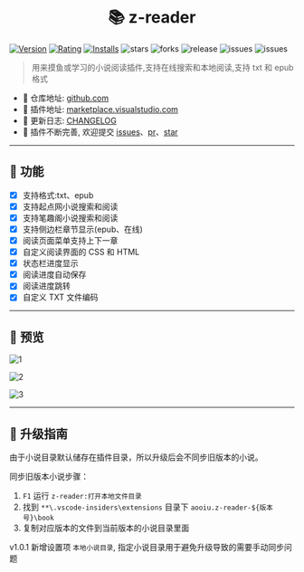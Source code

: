 <h1 align="center">📚 z-reader</h1>

[![Version](https://vsmarketplacebadge.apphb.com/version-short/aooiu.z-reader.svg)](https://marketplace.visualstudio.com/items?itemName=aooiu.z-reader) [![Rating](https://vsmarketplacebadge.apphb.com/rating-short/aooiu.z-reader.svg)](https://marketplace.visualstudio.com/items?itemName=aooiu.z-reader) [![Installs](https://vsmarketplacebadge.apphb.com/installs-short/aooiu.z-reader.svg)](https://marketplace.visualstudio.com/items?itemName=aooiu.z-reader) ![stars](https://img.shields.io/github/stars/aooiuu/z-reader) ![forks](https://img.shields.io/github/forks/aooiuu/z-reader) ![release](https://img.shields.io/github/release/aooiuu/z-reader) ![issues](https://img.shields.io/github/issues/aooiuu/z-reader) ![issues](https://img.shields.io/github/issues-closed/aooiuu/z-reader?color=%238bc34a)

> 用来摸鱼或学习的小说阅读插件,支持在线搜索和本地阅读,支持 txt 和 epub 格式

- 📕 仓库地址: [github.com](https://github.com/aooiuu/z-reader)
- 📗 插件地址: [marketplace.visualstudio.com](https://marketplace.visualstudio.com/items?itemName=aooiu.z-reader)
- 📘 更新日志: [CHANGELOG](https://github.com/aooiuu/z-reader/blob/master/CHANGELOG.md)
- 📙 插件不断完善, 欢迎提交 [issues](https://github.com/aooiuu/z-reader/issues)、[pr](https://github.com/aooiuu/z-reader/pulls)、[star](https://github.com/aooiuu/z-reader)

---

## 🎉 功能

- [x] 支持格式:txt、epub
- [x] 支持起点网小说搜索和阅读
- [x] 支持笔趣阁小说搜索和阅读
- [x] 支持侧边栏章节显示(epub、在线)
- [x] 阅读页面菜单支持上下一章
- [x] 自定义阅读界面的 CSS 和 HTML
- [x] 状态栏进度显示
- [x] 阅读进度自动保存
- [x] 阅读进度跳转
- [x] 自定义 TXT 文件编码

---

## 🎈 预览

![1](https://user-images.githubusercontent.com/28108111/68991070-72f48c00-0895-11ea-92f0-c57e8764c700.png)

![2](https://user-images.githubusercontent.com/28108111/68991071-7556e600-0895-11ea-96ca-f8e6cbaffb1c.gif)

![3](https://user-images.githubusercontent.com/28108111/68991073-7851d680-0895-11ea-975a-52aa9875aeed.gif)

---

## 🚀 升级指南

由于小说目录默认储存在插件目录，所以升级后会不同步旧版本的小说。

同步旧版本小说步骤：

1. `F1` 运行 `z-reader:打开本地文件目录`
2. 找到 `**\.vscode-insiders\extensions` 目录下 `aooiu.z-reader-${版本号}\book`
3. 复制对应版本的文件到当前版本的小说目录里面

v1.0.1 新增设置项 `本地小说目录`, 指定小说目录用于避免升级导致的需要手动同步问题
